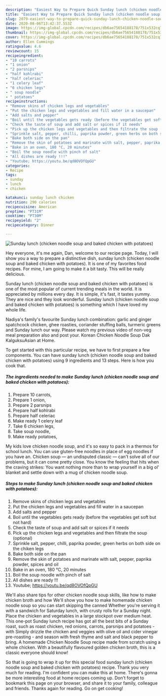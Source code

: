 ```yaml
---
description: "Easiest Way to Prepare Quick Sunday lunch (chicken noodle soup and baked chicken with potatoes)"
title: "Easiest Way to Prepare Quick Sunday lunch (chicken noodle soup and baked chicken with potatoes)"
slug: 2079-easiest-way-to-prepare-quick-sunday-lunch-chicken-noodle-soup-and-baked-chicken-with-potatoes
date: 2020-08-06T13:42:37.553Z
image: https://img-global.cpcdn.com/recipes/db6ae75654188178/751x532cq70/sunday-lunch-chicken-noodle-soup-and-baked-chicken-with-potatoes-recipe-main-photo.jpg
thumbnail: https://img-global.cpcdn.com/recipes/db6ae75654188178/751x532cq70/sunday-lunch-chicken-noodle-soup-and-baked-chicken-with-potatoes-recipe-main-photo.jpg
cover: https://img-global.cpcdn.com/recipes/db6ae75654188178/751x532cq70/sunday-lunch-chicken-noodle-soup-and-baked-chicken-with-potatoes-recipe-main-photo.jpg
author: Ellen Cummings
ratingvalue: 4.6
reviewcount: 15
recipeingredient:
- "10 carrots"
- "1 onion"
- "2 parsnips"
- "half kohlrabi"
- "half celeriac"
- "1 celery leaf"
- "6 chicken legs"
- " soup noodle"
- " potatoes"
recipeinstructions:
- "Remove skins of chicken legs and vegetables"
- "Put the chicken legs and vegetables and fill water in a saucepan"
- "Add salts and pepper"
- "Boil until the vegetables gets ready (before the vegetables get soft but not hard)"
- "Check the taste of soup and add salt or spices if it needs"
- "Pick up the chicken legs and vegetables and then filtrate the soup (optional)"
- "Sprinkle salt, pepper, chilli, paprika powder, green herbs on both side on the chiken legs"
- "Bake both side on the pan"
- "Remove the skin of potatoes and marinate with salt, pepper, paprika powder, spices and oil"
- "Bake in an oven, 180 °C, 20 minutes"
- "Boil the soup noodle with pinch of salt"
- "All dishes are ready !!!"
- "Youtube; https://youtu.be/qd8OVOfQpGU"
categories:
- Recipe
tags:
- sunday
- lunch
- chicken

katakunci: sunday lunch chicken 
nutrition: 290 calories
recipecuisine: American
preptime: "PT31M"
cooktime: "PT30M"
recipeyield: "2"
recipecategory: Dinner

---
```



![Sunday lunch (chicken noodle soup and baked chicken with potatoes)](https://img-global.cpcdn.com/recipes/db6ae75654188178/751x532cq70/sunday-lunch-chicken-noodle-soup-and-baked-chicken-with-potatoes-recipe-main-photo.jpg)

Hey everyone, it's me again, Dan, welcome to our recipe page. Today, I will show you a way to prepare a distinctive dish, sunday lunch (chicken noodle soup and baked chicken with potatoes). It is one of my favorites food recipes. For mine, I am going to make it a bit tasty. This will be really delicious.

Sunday lunch (chicken noodle soup and baked chicken with potatoes) is one of the most popular of current trending meals in the world. It is appreciated by millions every day. It is simple, it's fast, it tastes yummy. They are nice and they look wonderful. Sunday lunch (chicken noodle soup and baked chicken with potatoes) is something which I have loved my whole life.

Nadiya&#39;s family&#39;s favourite Sunday lunch combination: garlic and ginger spatchcock chicken, ghee roasties, coriander stuffing balls, turmeric greens and Sunday lunch our way. Please watch my previous video of non-veg meal preparation also and post your. Korean Chicken Noodle Soup Dak KalguksuAsian at Home.


To get started with this particular recipe, we have to first prepare a few components. You can have sunday lunch (chicken noodle soup and baked chicken with potatoes) using 9 ingredients and 13 steps. Here is how you cook that.

<!--inarticleads1-->

##### The ingredients needed to make Sunday lunch (chicken noodle soup and baked chicken with potatoes):

1. Prepare 10 carrots,
1. Prepare 1 onion,
1. Prepare 2 parsnips
1. Prepare half kohlrabi
1. Prepare half celeriac
1. Make ready 1 celery leaf
1. Take 6 chicken legs,
1. Take  soup noodle,
1. Make ready  potatoes,


My kids love chicken noodle soup, and it&#39;s so easy to pack in a thermos for school lunch. You can use gluten-free noodles in place of egg noodles if you have an. Chicken soup — an undisputed classic — can&#39;t solve all of our problems, but it can come pretty close. You know the feeling that hits when the craving strikes: You want nothing more than to wrap yourself in a big ol&#39; blanket and settle down with a mug of chicken noodle soup. 

<!--inarticleads2-->

##### Steps to make Sunday lunch (chicken noodle soup and baked chicken with potatoes):

1. Remove skins of chicken legs and vegetables
1. Put the chicken legs and vegetables and fill water in a saucepan
1. Add salts and pepper
1. Boil until the vegetables gets ready (before the vegetables get soft but not hard)
1. Check the taste of soup and add salt or spices if it needs
1. Pick up the chicken legs and vegetables and then filtrate the soup (optional)
1. Sprinkle salt, pepper, chilli, paprika powder, green herbs on both side on the chiken legs
1. Bake both side on the pan
1. Remove the skin of potatoes and marinate with salt, pepper, paprika powder, spices and oil
1. Bake in an oven, 180 °C, 20 minutes
1. Boil the soup noodle with pinch of salt
1. All dishes are ready !!!
1. Youtube; https://youtu.be/qd8OVOfQpGU


We&#39;ll also share tips for other chicken noodle soup skills, like how to make chicken broth and how We&#39;ll show you how to make homemade chicken noodle soup so you can start skipping the canned Whether you&#39;re serving it with a sandwich for Saturday lunch, with crusty rolls for a Sunday night. Place the chicken and vegetables in a large stockpot over medium heat. This one-pot Sunday lunch recipe has got all the best bits of a Sunday roast, such as roast chicken, red onions, carrots, parsnips and potatoes - with Simply drizzle the chicken and veggies with olive oil and cider vinegar pre-roasting - and season with fresh thyme and salt and black pepper to bring. A homemade Chicken Noodle Soup recipe made from scratch using a whole chicken. With a beautifully flavoured golden chicken broth, this is a classic everyone should know! 

So that is going to wrap it up for this special food sunday lunch (chicken noodle soup and baked chicken with potatoes) recipe. Thank you very much for reading. I'm confident you can make this at home. There's gonna be more interesting food at home recipes coming up. Don't forget to bookmark this page on your browser, and share it to your family, colleague and friends. Thanks again for reading. Go on get cooking!

